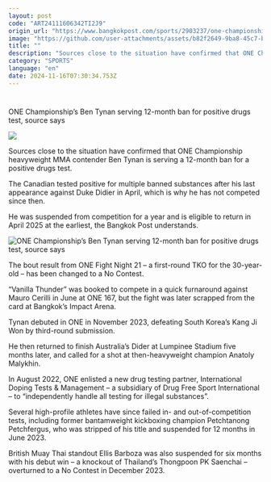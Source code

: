 ```yaml
---
layout: post
code: "ART24111606342TI2J9"
origin_url: "https://www.bangkokpost.com/sports/2903237/one-championships-ben-tynan-serving-12-month-ban-for-positive-drugs-test-source-says"
image: "https://github.com/user-attachments/assets/b82f2649-9ba8-45c7-b0cb-65ed0e530c8f"
title: ""
description: "Sources close to the situation have confirmed that ONE Championship heavyweight MMA contender Ben Tynan is serving a 12-month ban for a positive drugs test."
category: "SPORTS"
language: "en"
date: 2024-11-16T07:30:34.753Z
---
```


# 

ONE Championship’s Ben Tynan serving 12-month ban for positive drugs test, source says

![](https://github.com/user-attachments/assets/47cf422f-49e1-4efe-8056-7ac34fdda13b)

Sources close to the situation have confirmed that ONE Championship heavyweight MMA contender Ben Tynan is serving a 12-month ban for a positive drugs test.

The Canadian tested positive for multiple banned substances after his last appearance against Duke Didier in April, which is why he has not competed since then. 

He was suspended from competition for a year and is eligible to return in April 2025 at the earliest, the Bangkok Post understands. 

![ONE Championship’s Ben Tynan serving 12-month ban for positive drugs test, source says](https://github.com/user-attachments/assets/0eaf7ed5-36c0-4996-b819-60333484f308)

The bout result from ONE Fight Night 21 – a first-round TKO for the 30-year-old – has been changed to a No Contest.

“Vanilla Thunder” was booked to compete in a quick furnaround against Mauro Cerilli in June at ONE 167, but the fight was later scrapped from the card at Bangkok’s Impact Arena.

Tynan debuted in ONE in November 2023, defeating South Korea’s Kang Ji Won by third-round submission.

He then returned to finish Australia’s Dider at Lumpinee Stadium five months later, and called for a shot at then-heavyweight champion Anatoly Malykhin.

In August 2022, ONE enlisted a new drug testing partner, International Doping Tests & Management – a subsidiary of Drug Free Sport International – to “independently handle all testing for illegal substances”.

Several high-profile athletes have since failed in- and out-of-competition tests, including former bantamweight kickboxing champion Petchtanong Petchfergus, who was stripped of his title and suspended for 12 months in June 2023.

British Muay Thai standout Ellis Barboza was also suspended for six months with his debut win – a knockout of Thailand’s Thongpoon PK Saenchai – overturned to a No Contest in December 2023.